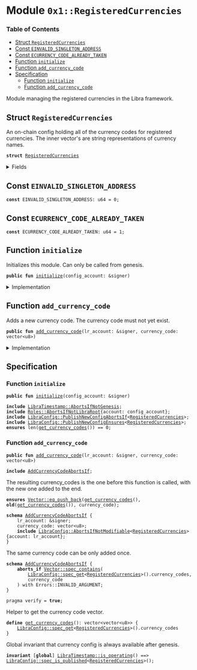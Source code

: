 
<a name="0x1_RegisteredCurrencies"></a>

# Module `0x1::RegisteredCurrencies`

### Table of Contents

-  [Struct `RegisteredCurrencies`](#0x1_RegisteredCurrencies_RegisteredCurrencies)
-  [Const `EINVALID_SINGLETON_ADDRESS`](#0x1_RegisteredCurrencies_EINVALID_SINGLETON_ADDRESS)
-  [Const `ECURRENCY_CODE_ALREADY_TAKEN`](#0x1_RegisteredCurrencies_ECURRENCY_CODE_ALREADY_TAKEN)
-  [Function `initialize`](#0x1_RegisteredCurrencies_initialize)
-  [Function `add_currency_code`](#0x1_RegisteredCurrencies_add_currency_code)
-  [Specification](#0x1_RegisteredCurrencies_Specification)
    -  [Function `initialize`](#0x1_RegisteredCurrencies_Specification_initialize)
    -  [Function `add_currency_code`](#0x1_RegisteredCurrencies_Specification_add_currency_code)

Module managing the registered currencies in the Libra framework.


<a name="0x1_RegisteredCurrencies_RegisteredCurrencies"></a>

## Struct `RegisteredCurrencies`

An on-chain config holding all of the currency codes for registered
currencies. The inner vector<u8>'s are string representations of
currency names.


<pre><code><b>struct</b> <a href="#0x1_RegisteredCurrencies">RegisteredCurrencies</a>
</code></pre>



<details>
<summary>Fields</summary>


<dl>
<dt>

<code>currency_codes: vector&lt;vector&lt;u8&gt;&gt;</code>
</dt>
<dd>

</dd>
</dl>


</details>

<a name="0x1_RegisteredCurrencies_EINVALID_SINGLETON_ADDRESS"></a>

## Const `EINVALID_SINGLETON_ADDRESS`



<pre><code><b>const</b> EINVALID_SINGLETON_ADDRESS: u64 = 0;
</code></pre>



<a name="0x1_RegisteredCurrencies_ECURRENCY_CODE_ALREADY_TAKEN"></a>

## Const `ECURRENCY_CODE_ALREADY_TAKEN`



<pre><code><b>const</b> ECURRENCY_CODE_ALREADY_TAKEN: u64 = 1;
</code></pre>



<a name="0x1_RegisteredCurrencies_initialize"></a>

## Function `initialize`

Initializes this module. Can only be called from genesis.


<pre><code><b>public</b> <b>fun</b> <a href="#0x1_RegisteredCurrencies_initialize">initialize</a>(config_account: &signer)
</code></pre>



<details>
<summary>Implementation</summary>


<pre><code><b>public</b> <b>fun</b> <a href="#0x1_RegisteredCurrencies_initialize">initialize</a>(config_account: &signer) {
    <a href="LibraTimestamp.md#0x1_LibraTimestamp_assert_genesis">LibraTimestamp::assert_genesis</a>();
    <a href="Roles.md#0x1_Roles_assert_libra_root">Roles::assert_libra_root</a>(config_account);
    <a href="LibraConfig.md#0x1_LibraConfig_publish_new_config">LibraConfig::publish_new_config</a>(
        config_account,
        <a href="#0x1_RegisteredCurrencies">RegisteredCurrencies</a> { currency_codes: <a href="Vector.md#0x1_Vector_empty">Vector::empty</a>() }
    );
}
</code></pre>



</details>

<a name="0x1_RegisteredCurrencies_add_currency_code"></a>

## Function `add_currency_code`

Adds a new currency code. The currency code must not yet exist.


<pre><code><b>public</b> <b>fun</b> <a href="#0x1_RegisteredCurrencies_add_currency_code">add_currency_code</a>(lr_account: &signer, currency_code: vector&lt;u8&gt;)
</code></pre>



<details>
<summary>Implementation</summary>


<pre><code><b>public</b> <b>fun</b> <a href="#0x1_RegisteredCurrencies_add_currency_code">add_currency_code</a>(
    lr_account: &signer,
    currency_code: vector&lt;u8&gt;,
) {
    <b>let</b> config = <a href="LibraConfig.md#0x1_LibraConfig_get">LibraConfig::get</a>&lt;<a href="#0x1_RegisteredCurrencies">RegisteredCurrencies</a>&gt;();
    <b>assert</b>(
        !<a href="Vector.md#0x1_Vector_contains">Vector::contains</a>(&config.currency_codes, &currency_code),
        <a href="Errors.md#0x1_Errors_invalid_argument">Errors::invalid_argument</a>(ECURRENCY_CODE_ALREADY_TAKEN)
    );
    <a href="Vector.md#0x1_Vector_push_back">Vector::push_back</a>(&<b>mut</b> config.currency_codes, currency_code);
    <a href="LibraConfig.md#0x1_LibraConfig_set">LibraConfig::set</a>(lr_account, config);
}
</code></pre>



</details>

<a name="0x1_RegisteredCurrencies_Specification"></a>

## Specification


<a name="0x1_RegisteredCurrencies_Specification_initialize"></a>

### Function `initialize`


<pre><code><b>public</b> <b>fun</b> <a href="#0x1_RegisteredCurrencies_initialize">initialize</a>(config_account: &signer)
</code></pre>




<pre><code><b>include</b> <a href="LibraTimestamp.md#0x1_LibraTimestamp_AbortsIfNotGenesis">LibraTimestamp::AbortsIfNotGenesis</a>;
<b>include</b> <a href="Roles.md#0x1_Roles_AbortsIfNotLibraRoot">Roles::AbortsIfNotLibraRoot</a>{account: config_account};
<b>include</b> <a href="LibraConfig.md#0x1_LibraConfig_PublishNewConfigAbortsIf">LibraConfig::PublishNewConfigAbortsIf</a>&lt;<a href="#0x1_RegisteredCurrencies">RegisteredCurrencies</a>&gt;;
<b>include</b> <a href="LibraConfig.md#0x1_LibraConfig_PublishNewConfigEnsures">LibraConfig::PublishNewConfigEnsures</a>&lt;<a href="#0x1_RegisteredCurrencies">RegisteredCurrencies</a>&gt;;
<b>ensures</b> len(<a href="#0x1_RegisteredCurrencies_get_currency_codes">get_currency_codes</a>()) == 0;
</code></pre>



<a name="0x1_RegisteredCurrencies_Specification_add_currency_code"></a>

### Function `add_currency_code`


<pre><code><b>public</b> <b>fun</b> <a href="#0x1_RegisteredCurrencies_add_currency_code">add_currency_code</a>(lr_account: &signer, currency_code: vector&lt;u8&gt;)
</code></pre>




<pre><code><b>include</b> <a href="#0x1_RegisteredCurrencies_AddCurrencyCodeAbortsIf">AddCurrencyCodeAbortsIf</a>;
</code></pre>


The resulting currency_codes is the one before this function is called, with the new one added to the end.


<pre><code><b>ensures</b> <a href="Vector.md#0x1_Vector_eq_push_back">Vector::eq_push_back</a>(<a href="#0x1_RegisteredCurrencies_get_currency_codes">get_currency_codes</a>(), <b>old</b>(<a href="#0x1_RegisteredCurrencies_get_currency_codes">get_currency_codes</a>()), currency_code);
</code></pre>




<a name="0x1_RegisteredCurrencies_AddCurrencyCodeAbortsIf"></a>


<pre><code><b>schema</b> <a href="#0x1_RegisteredCurrencies_AddCurrencyCodeAbortsIf">AddCurrencyCodeAbortsIf</a> {
    lr_account: &signer;
    currency_code: vector&lt;u8&gt;;
    <b>include</b> <a href="LibraConfig.md#0x1_LibraConfig_AbortsIfNotModifiable">LibraConfig::AbortsIfNotModifiable</a>&lt;<a href="#0x1_RegisteredCurrencies">RegisteredCurrencies</a>&gt;{account: lr_account};
}
</code></pre>


The same currency code can be only added once.


<pre><code><b>schema</b> <a href="#0x1_RegisteredCurrencies_AddCurrencyCodeAbortsIf">AddCurrencyCodeAbortsIf</a> {
    <b>aborts_if</b> <a href="Vector.md#0x1_Vector_spec_contains">Vector::spec_contains</a>(
        <a href="LibraConfig.md#0x1_LibraConfig_spec_get">LibraConfig::spec_get</a>&lt;<a href="#0x1_RegisteredCurrencies">RegisteredCurrencies</a>&gt;().currency_codes,
        currency_code
    ) with Errors::INVALID_ARGUMENT;
}
</code></pre>




<pre><code>pragma verify = <b>true</b>;
</code></pre>


Helper to get the currency code vector.


<a name="0x1_RegisteredCurrencies_get_currency_codes"></a>


<pre><code><b>define</b> <a href="#0x1_RegisteredCurrencies_get_currency_codes">get_currency_codes</a>(): vector&lt;vector&lt;u8&gt;&gt; {
    <a href="LibraConfig.md#0x1_LibraConfig_spec_get">LibraConfig::spec_get</a>&lt;<a href="#0x1_RegisteredCurrencies">RegisteredCurrencies</a>&gt;().currency_codes
}
</code></pre>


Global invariant that currency config is always available after genesis.


<pre><code><b>invariant</b> [<b>global</b>] <a href="LibraTimestamp.md#0x1_LibraTimestamp_is_operating">LibraTimestamp::is_operating</a>() ==&gt; <a href="LibraConfig.md#0x1_LibraConfig_spec_is_published">LibraConfig::spec_is_published</a>&lt;<a href="#0x1_RegisteredCurrencies">RegisteredCurrencies</a>&gt;();
</code></pre>
